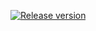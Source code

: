<a href="https://github.com/guoyue2010/lxmusic-/releases"><img src="https://img.shields.io/github/release/guoyue2010/lxmusic-" alt="Release version"></a>

